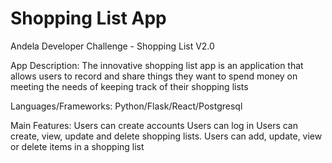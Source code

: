 # Shopping List App

Andela Developer Challenge - Shopping List V2.0

App Description: The innovative shopping list app is an application that allows users to record and share things they want to spend money on meeting the needs of keeping track of their shopping lists

Languages/Frameworks: Python/Flask/React/Postgresql

Main Features: Users can create accounts Users can log in Users can create, view, update and delete shopping lists. Users can add, update, view or delete items in a shopping list
